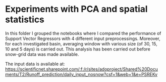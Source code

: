 # Experiments with PCA and spatial statistics

In this folder I grouped the notebooks where I compared the performance of Support Vector Regressors with 4 different input preprocessings.
Moreover, for each investigated basin, averaging window with various size (of 30, 15, 10 and 5 days) is carried out.
This analysis has been carried out before snow-grid data was made available.

The input data is available at: https://scientificnet.sharepoint.com/:f:/r/sites/adoproject/Shared%20Documents/T2/Runoff_prediction/daily_input_nosnow?csf=1&web=1&e=PSREKv
